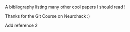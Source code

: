 A bibliography listing many other cool papers I should read !

Thanks for the Git Course on Neurohack :)

Add reference 2
